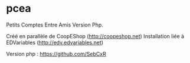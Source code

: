 pcea
====

Petits Comptes Entre Amis
Version Php.

Créé en parallèle de CoopEShop (http://coopeshop.net)
Installation liée à EDVariables (http://edv.edvariables.net)

Version php : https://github.com/SebCxR